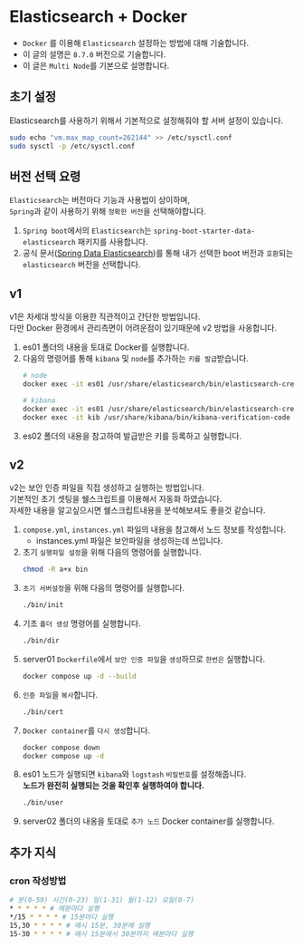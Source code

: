 # Elasticsearch + Docker
- `Docker` 를 이용해 `Elasticsearch` 설정하는 방법에 대해 기술합니다.
- 이 글의 설명은 `8.7.0` 버전으로 기술합니다.
- 이 글은 `Multi Node`를 기본으로 설명합니다.

## 초기 설정
Elasticsearch를 사용하기 위해서 기본적으로 설정해줘야 할 서버 설정이 있습니다.
```bash
sudo echo "vm.max_map_count=262144" >> /etc/sysctl.conf
sudo sysctl -p /etc/sysctl.conf 
```

## 버전 선택 요령
`Elasticsearch`는 버전마다 기능과 사용법이 상이하며,  
`Spring`과 같이 사용하기 위해 `정확한 버전`을 선택해야합니다.
1. `Spring boot`에서의 `Elasticsearch`는 `spring-boot-starter-data-elasticsearch` 패키지를 사용합니다.
2. 공식 문서([Spring Data Elasticsearch](https://docs.spring.io/spring-data/elasticsearch/docs/current/reference/html/))를 통해 내가 선택한 boot 버전과 `호환`되는 `elasticsearch` 버전을 선택합니다.

## v1
v1은 차세대 방식을 이용한 직관적이고 간단한 방법입니다.  
다만 Docker 환경에서 관리측면이 어려운점이 있기때문에 v2 방법을 사옹합니다.
1. es01 폴더의 내용을 토대로 Docker를 실행합니다.
2. 다음의 명령어를 통해 `kibana` 및 `node`를 추가하는 `키를 발급`받습니다.
    ```bash
    # node
    docker exec -it es01 /usr/share/elasticsearch/bin/elasticsearch-create-enrollment-token -s node
    
    # kibana
    docker exec -it es01 /usr/share/elasticsearch/bin/elasticsearch-create-enrollment-token -s kibana
    docker exec -it kib /usr/share/kibana/bin/kibana-verification-code
    ```
3. es02 폴더의 내용을 참고하여 발급받은 키를 등록하고 실행합니다.

## v2
v2는 보안 인증 파일을 직접 생성하고 실행하는 방법입니다.  
기본적인 초기 셋팅을 쉘스크립트를 이용해서 자동화 하였습니다.  
자세한 내용을 알고싶으시면 쉘스크립트내용을 분석해보셔도 좋을것 같습니다.
1. `compose.yml`, `instances.yml` 파일의 내용을 참고해서 노드 정보를 작성합니다.
    - instances.yml 파일은 보안파일을 생성하는데 쓰입니다.
2. 초기 `실행파일 설정`을 위해 다음의 명령어를 실행합니다.
    ```bash
    chmod -R a+x bin
    ```
3. `초기 서버설정`을 위해 다음의 명령어를 실행합니다.
    ```bash
    ./bin/init
    ```
4. 기초 `폴더 생성` 명령어를 실행합니다.
    ```bash
    ./bin/dir
    ```
5. server01 `Dockerfile`에서 `보안 인증 파일`을 `생성`하므로 `한번은` 실행합니다.
    ```bash
    docker compose up -d --build
    ```
6. `인증 파일`을 `복사`합니다.
    ```bash
    ./bin/cert
    ```
7. `Docker container`를 `다시 생성`합니다.
    ```bash
    docker compose down
    docker compose up -d
    ```
8. es01 노드가 실행되면 `kibana`와 `logstash` `비밀번호`를 설정해줍니다.  
**노드가 완전히 실행되는 것을 확인후 실행하여야 합니다.**
    ```bash
    ./bin/user
    ```
9. server02 폴더의 내옹을 토대로 `추가 노드` Docker container를 실행합니다.

## 추가 지식

### cron 작성방법
```bash
# 분(0-59) 시간(0-23) 일(1-31) 월(1-12) 요일(0-7)
* * * * * # 매분마다 실행
*/15 * * * * # 15분마다 실행
15,30 * * * * # 매시 15분, 30분에 실행
15-30 * * * * # 매시 15분에서 30분까지 매분마다 실행
```